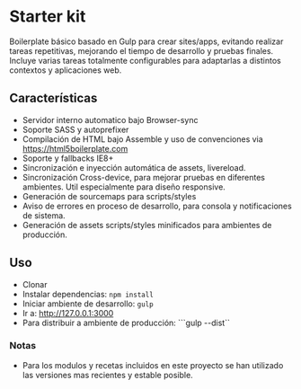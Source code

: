 # Starter kit

Boilerplate básico basado en Gulp para crear sites/apps, evitando realizar tareas repetitivas, mejorando el tiempo de desarrollo y pruebas finales. Incluye varias tareas totalmente configurables para adaptarlas a distintos contextos y aplicaciones web.

## Características

* Servidor interno automatico bajo Browser-sync
* Soporte SASS y autoprefixer
* Compilación de HTML bajo Assemble y uso de convenciones via https://html5boilerplate.com
* Soporte y fallbacks IE8+
* Sincronización e inyección automática de assets, livereload.
* Sincronización Cross-device, para mejorar pruebas en diferentes ambientes. Util especialmente para diseño responsive.
* Generación de sourcemaps para scripts/styles
* Aviso de errores en proceso de desarrollo, para consola y notificaciones de sistema.
* Generación de assets scripts/styles minificados para ambientes de producción.

## Uso

* Clonar 
* Instalar dependencias: ```npm install```
* Iniciar ambiente de desarrollo: ```gulp```
* Ir a: http://127.0.0.1:3000
* Para distribuir a ambiente de producción: ```gulp --dist``

### Notas
* Para los modulos y recetas incluidos en este proyecto se han utilizado las versiones mas recientes y estable posible.